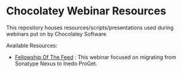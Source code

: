 # Chocolatey Webinar Resources

This repository houses resources/scripts/presentations used during webinars put on by Chocolatey Software

Available Resources:

- [Fellowship Of The Feed](Fellowship) : This webinar focused on migrating from Sonatype Nexus to Inedo ProGet.